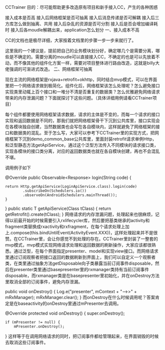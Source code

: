 CCTrainer
目的：尽可能帮助更多改造原有项目和新手接入CC，产生的各种困惑

接入成本是否高
接入后网络框架是否可抽离
接入后消息传递是否可解耦
接入后三方库怎么做到抽离、共用
接入后杂乱的资源是否可分割
接入后是否会增加编译耗时
接入后各moudle解耦出来，application怎么划分
一、接入成本不高

CC的文档也是极尽详细，大家按着文档里的步骤一步一步来就行了。

这里我的一个建议是，提前把自己的业务模块划分好，确定哪几个是需要分离，哪些是不确定的。需要分离的moudle可以直接接入CC，不确定的也是可以先放着不动，而不像其他的组件化方案一样，需要对项目整体进行路由改造，这就是billy大佬强调的可渐进式改造。
二、网络框架可抽离

现在主流的网络框架是rxjava+retrofit+okhttp，同时结合mvp模式，可以在界面里把一个网络请求做到极简化。组件化后，网络框架该怎么处理呢？怎么避免接口实现类里动辄上百个接口和一堆分不清是否重复的数据类？怎么优雅避免网络请求带来的内存泄漏问题？下面就探讨下这些问题。（具体详细用例请看CCTrainer项目）

每个组件都要使用网络框架请求数据，请求的主体是不变的，而每一个请求的接口实现和返回数据是不同的，那我们就把网络框架骨干下沉到公共库里，接口实现会在各模块独自创建，当然数据类也会写在各自模块内，这样就避免了网络框架的接口和数据类的混乱。至于怎么写，大家可以参考下CCTrainer里的实现方式，把网络框架下沉到demo_common_base公共库里，里面封装retrofit请求单例Http，和泛型静态方法getApiService，通过这个泛型方法传入不同模块的请求接口类，实现各模块的接口类分离，对应的返回数据类也就在各自模块创建，再也不会混乱不堪。

调用例子如下

@Override
public Observable<Response<User>> login(String code) {

    return Http.getApiService(LoginApiService.class).login(code)
            .subscribeOn(Schedulers.io())
            .observeOn(AndroidSchedulers.mainThread());
    }
}
public static <T> T getApiService(Class<T> tClass) {
        return getRetrofit().create(tClass);
}
网络请求的内存泄漏问题，处理起来也很麻烦，记得以前最开始的时候需要引入rxlifecycler库，然后要把基类继承的activity和fragment类替换成rxactivity和rxfragment，在每个请求处理上加上.compose(this.bindUntilEvent(ActivityEvent.XXX))，这样处理起来并不是很赞。在CCTrainer里，会让你感觉不到处理的存在。CCTrainer里封装了一整套的mvp模式，mvp模式实现网络请求处理和返回数据的刷新操作，大家应该都很熟悉。通过泛型，在每个界面指定presenter、model和实现view接口。而网络请求里通过订阅观察者把接口返回的数据刷新到界面上，我们可以自定义一个观察者类，在类里通过抽象方法getDisposable向子类暴露当前订阅事件disposable，然后在presenter类里通过basepresenter里的rxmanager类持有当前订阅事件disposable，而rxmanager类是在basepresenter里初始化，并在onDestroy方法里取消全部的订阅事件，避免内存泄漏。

public void onDestroy() {
    Log.e("presenter", mContext + "-->>" + mRxManager);
    mRxManager.clear();
}
而onDestroy在什么时候调用呢？答案肯定是在baseactivity的onDestroy里通过mPresenter去调用。

@Override
protected void onDestroy() {
    super.onDestroy();

    if (mPresenter != null) {
        mPresenter.onDestroy();
}
这样等于在调用网络请求的同时，把订阅事件都给管理起来，在界面销毁的时候去取消这些订阅事件。
